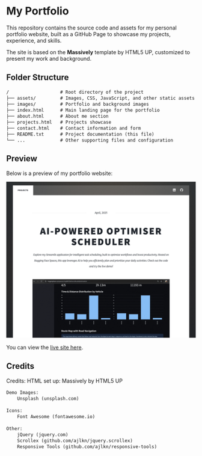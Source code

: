 # My Portfolio

This repository contains the source code and assets for my personal portfolio website, built as a GitHub Page to showcase my projects, experience, and skills.

The site is based on the **Massively** template by HTML5 UP, customized to present my work and background.

## Folder Structure

```
/                   # Root directory of the project
├── assets/         # Images, CSS, JavaScript, and other static assets
├── images/         # Portfolio and background images
├── index.html      # Main landing page for the portfolio
├── about.html      # About me section
├── projects.html   # Projects showcase
├── contact.html    # Contact information and form
├── README.txt      # Project documentation (this file)
└── ...             # Other supporting files and configuration
```

## Preview

Below is a preview of my portfolio website:

![Portfolio Preview](images/preview.png)

You can view the [live site here](http://www.jinghuiwong.com).

## Credits

Credits:
    HTML set up:
        Massively by HTML5 UP

    Demo Images:
        Unsplash (unsplash.com)

    Icons:
        Font Awesome (fontawesome.io)

    Other:
        jQuery (jquery.com)
        Scrollex (github.com/ajlkn/jquery.scrollex)
        Responsive Tools (github.com/ajlkn/responsive-tools)
